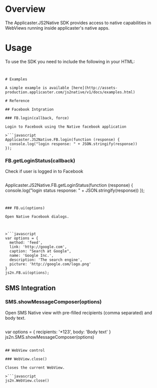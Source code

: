 # Overview

The Applicaster.JS2Native SDK provides access to native capabilities in
WebViews running inside applicaster's native apps.

# Usage

To use the SDK you need to include the following in your HTML:


>```markup
<script
  src="http://assets-production.applicaster.com/js2native/v1/js2native.js">
</script>
```

# Examples

A simple example is available [here](http://assets-production.applicaster.com/js2native/v1/docs/examples.html)

# Reference

## Facebook Intgration

### FB.login(callback, force)

Login to Facebook using the Native facebook application

>```javascript
Applicaster.JS2Native.FB.login(function (response) {
  console.log("login response: " + JSON.stringify(response))
});
```

### FB.getLoginStatus(callback)

Check if user is logged in to Facebook

>```javascript
Applicaster.JS2Native.FB.getLoginStatus(function (response) {
  console.log("login status response: " + JSON.stringify(response))
});
```


### FB.ui(options)

Open Native Facebook dialogs.



>```javascript
var options = {
  method: 'feed',
  link: 'http://google.com',
  caption: "Search at Google",
  name: 'Google Inc.',
  description: 'The search engine',
  picture: 'http://google.com/logo.png'
}
js2n.FB.ui(options);
```

## SMS Integration

### SMS.showMessageComposer(options)

Open SMS Native view with pre-filled recipients (comma separated) and body text.

>```javascript
var options = {
  recipients: '*123',
  body: 'Body text'
}
js2n.SMS.showMessageComposer(options)
```

## WebView control

### WebView.close()

Closes the current WebView.

>```javascript
js2n.WebView.close()
```
